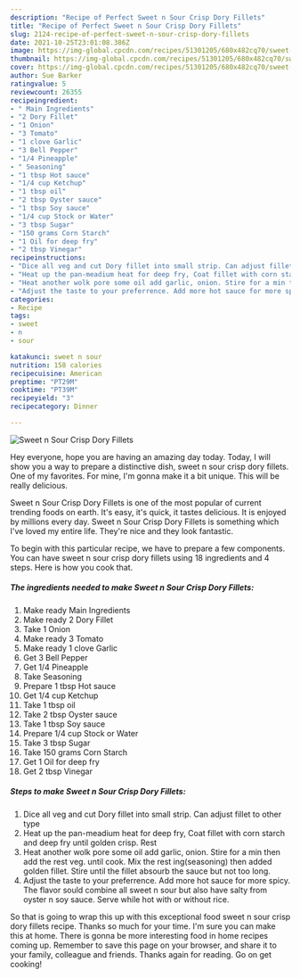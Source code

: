```yaml
---
description: "Recipe of Perfect Sweet n Sour Crisp Dory Fillets"
title: "Recipe of Perfect Sweet n Sour Crisp Dory Fillets"
slug: 2124-recipe-of-perfect-sweet-n-sour-crisp-dory-fillets
date: 2021-10-25T23:01:08.386Z
image: https://img-global.cpcdn.com/recipes/51301205/680x482cq70/sweet-n-sour-crisp-dory-fillets-recipe-main-photo.jpg
thumbnail: https://img-global.cpcdn.com/recipes/51301205/680x482cq70/sweet-n-sour-crisp-dory-fillets-recipe-main-photo.jpg
cover: https://img-global.cpcdn.com/recipes/51301205/680x482cq70/sweet-n-sour-crisp-dory-fillets-recipe-main-photo.jpg
author: Sue Barker
ratingvalue: 5
reviewcount: 26355
recipeingredient:
- " Main Ingredients"
- "2 Dory Fillet"
- "1 Onion"
- "3 Tomato"
- "1 clove Garlic"
- "3 Bell Pepper"
- "1/4 Pineapple"
- " Seasoning"
- "1 tbsp Hot sauce"
- "1/4 cup Ketchup"
- "1 tbsp oil"
- "2 tbsp Oyster sauce"
- "1 tbsp Soy sauce"
- "1/4 cup Stock or Water"
- "3 tbsp Sugar"
- "150 grams Corn Starch"
- "1 Oil for deep fry"
- "2 tbsp Vinegar"
recipeinstructions:
- "Dice all veg and cut Dory fillet into small strip. Can adjust fillet to other type"
- "Heat up the pan-meadium heat for deep fry, Coat fillet with corn starch and deep fry until golden crisp. Rest"
- "Heat another wolk pore some oil add garlic, onion. Stire for a min then add the rest veg. until cook. Mix the rest ing(seasoning) then added golden fillet. Stire until the fillet absourb the sauce but not too long."
- "Adjust the taste to your preferrence. Add more hot sauce for more spicy. The flavor sould combine all sweet n sour but also have salty from oyster n soy sauce. Serve while hot with or without rice."
categories:
- Recipe
tags:
- sweet
- n
- sour

katakunci: sweet n sour 
nutrition: 158 calories
recipecuisine: American
preptime: "PT29M"
cooktime: "PT39M"
recipeyield: "3"
recipecategory: Dinner

---
```



![Sweet n Sour Crisp Dory Fillets](https://img-global.cpcdn.com/recipes/51301205/680x482cq70/sweet-n-sour-crisp-dory-fillets-recipe-main-photo.jpg)

Hey everyone, hope you are having an amazing day today. Today, I will show you a way to prepare a distinctive dish, sweet n sour crisp dory fillets. One of my favorites. For mine, I'm gonna make it a bit unique. This will be really delicious.

Sweet n Sour Crisp Dory Fillets is one of the most popular of current trending foods on earth. It's easy, it's quick, it tastes delicious. It is enjoyed by millions every day. Sweet n Sour Crisp Dory Fillets is something which I've loved my entire life. They're nice and they look fantastic.




To begin with this particular recipe, we have to prepare a few components. You can have sweet n sour crisp dory fillets using 18 ingredients and 4 steps. Here is how you cook that.

<!--inarticleads1-->

##### The ingredients needed to make Sweet n Sour Crisp Dory Fillets:

1. Make ready  Main Ingredients
1. Make ready 2 Dory Fillet
1. Take 1 Onion
1. Make ready 3 Tomato
1. Make ready 1 clove Garlic
1. Get 3 Bell Pepper
1. Get 1/4 Pineapple
1. Take  Seasoning
1. Prepare 1 tbsp Hot sauce
1. Get 1/4 cup Ketchup
1. Take 1 tbsp oil
1. Take 2 tbsp Oyster sauce
1. Take 1 tbsp Soy sauce
1. Prepare 1/4 cup Stock or Water
1. Take 3 tbsp Sugar
1. Take 150 grams Corn Starch
1. Get 1 Oil for deep fry
1. Get 2 tbsp Vinegar




<!--inarticleads2-->

##### Steps to make Sweet n Sour Crisp Dory Fillets:

1. Dice all veg and cut Dory fillet into small strip. Can adjust fillet to other type
1. Heat up the pan-meadium heat for deep fry, Coat fillet with corn starch and deep fry until golden crisp. Rest
1. Heat another wolk pore some oil add garlic, onion. Stire for a min then add the rest veg. until cook. Mix the rest ing(seasoning) then added golden fillet. Stire until the fillet absourb the sauce but not too long.
1. Adjust the taste to your preferrence. Add more hot sauce for more spicy. The flavor sould combine all sweet n sour but also have salty from oyster n soy sauce. Serve while hot with or without rice.




So that is going to wrap this up with this exceptional food sweet n sour crisp dory fillets recipe. Thanks so much for your time. I'm sure you can make this at home. There is gonna be more interesting food in home recipes coming up. Remember to save this page on your browser, and share it to your family, colleague and friends. Thanks again for reading. Go on get cooking!
